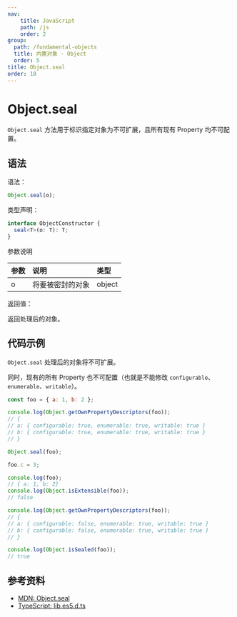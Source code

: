 ```yaml
---
nav:
    title: JavaScript
    path: /js
    order: 2
group:
  path: /fundamental-objects
  title: 内置对象 - Object
  order: 5
title: Object.seal
order: 18
---
```


# Object.seal

`Object.seal` 方法用于标识指定对象为不可扩展，且所有现有 Property 均不可配置。

## 语法

语法：

```js
Object.seal(o);
```

类型声明：

```ts
interface ObjectConstructor {
  seal<T>(o: T): T;
}
```

参数说明

| 参数 | 说明             | 类型   |
| :--- | :--------------- | :----- |
| o    | 将要被密封的对象 | object |

返回值：

返回处理后的对象。

## 代码示例

`Object.seal` 处理后的对象将不可扩展。

同时，现有的所有 Property 也不可配置（也就是不能修改 `configurable`、`enumerable`、`writable`）。

```js
const foo = { a: 1, b: 2 };

console.log(Object.getOwnPropertyDescriptors(foo));
// {
// a: { configurable: true, enumerable: true, writable: true }
// b: { configurable: true, enumerable: true, writable: true }
// }

Object.seal(foo);

foo.c = 3;

console.log(foo);
// { a: 1, b: 2}
console.log(Object.isExtensible(foo));
// false

console.log(Object.getOwnPropertyDescriptors(foo));
// {
// a: { configurable: false, enumerable: true, writable: true }
// b: { configurable: false, enumerable: true, writable: true }
// }

console.log(Object.isSealed(foo));
// true
```

## 参考资料

- [MDN: Object.seal](https://developer.mozilla.org/zh-CN/docs/Web/JavaScript/Reference/Global_Objects/Object/seal)
- [TypeScript: lib.es5.d.ts](https://github.com/microsoft/TypeScript/blob/main/lib/lib.es5.d.ts)
